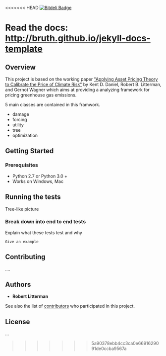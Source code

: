 <<<<<<< HEAD
[![Bitdeli Badge](https://d2weczhvl823v0.cloudfront.net/bruth/jekyll-docs-template/trend.png)](https://bitdeli.com/free "Bitdeli Badge")

Read the docs: http://bruth.github.io/jekyll-docs-template
=======
## Overview

This project is based on the working paper ["Applying Asset Pricing Theory to Calibrate the Price of Climate Risk"](http://www.nber.org/papers/w22795) by Kent D. Daniel, Robert B. Litterman, and Gernot Wagner which aims at providing a analyzing framework for pricing greenhouse gas emissions.

5 main classes are contained in this framwork. 

* damage
* forcing
* utility
* tree
* optimization

## Getting Started

### Prerequisites

* Python 2.7 or Python 3.0 +
* Works on Windows, Mac

## Running the tests

Tree-like picture

### Break down into end to end tests

Explain what these tests test and why
```
Give an example
```

## Contributing
....

## Authors

* **Robert Litterman**

See also the list of [contributors](https://github.com/your/project/contributors) who participated in this project.

## License

...

>>>>>>> 5a90378ebb4cc3ca0e6691629091de0ccba9567a
